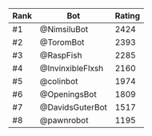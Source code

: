 Rank|Bot|Rating
---|---|---
#1|@NimsiluBot|2424
#2|@ToromBot|2393
#3|@RaspFish|2285
#4|@InvinxibleFlxsh|2160
#5|@colinbot|1974
#6|@OpeningsBot|1809
#7|@DavidsGuterBot|1517
#8|@pawnrobot|1195
